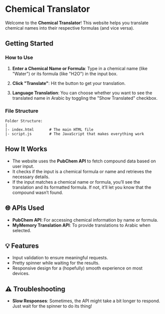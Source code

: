 # Chemical Translator

Welcome to the **Chemical Translator**! This website helps you translate chemical names into their respective formulas (and vice versa).

## Getting Started

### How to Use

1. **Enter a Chemical Name or Formula**: Type in a chemical name (like "Water") or its formula (like "H2O") in the input box.
   
2. **Click "Translate"**: Hit the button to get your translation.

3. **Language Translation**: You can choose whether you want to see the translated name in Arabic by toggling the "Show Translated" checkbox.

### File Structure
```
Folder Structure:
|
|- index.html       # The main HTML file
|- script.js        # The JavaScript that makes everything work
```

## How It Works

- The website uses the **PubChem API** to fetch compound data based on user input.
- It checks if the input is a chemical formula or name and retrieves the necessary details.
- If the input matches a chemical name or formula, you’ll see the translation and its formatted formula. If not, it’ll let you know that the compound wasn’t found.

## 🌐 APIs Used

- **PubChem API**: For accessing chemical information by name or formula.
- **MyMemory Translation API**: To provide translations to Arabic when selected.

## 💡 Features

- Input validation to ensure meaningful requests.
- Pretty spinner while waiting for the results.
- Responsive design for a (hopefully) smooth experience on most devices.

## ⚠️ Troubleshooting

- **Slow Responses**: Sometimes, the API might take a bit longer to respond. Just wait for the spinner to do its thing!
